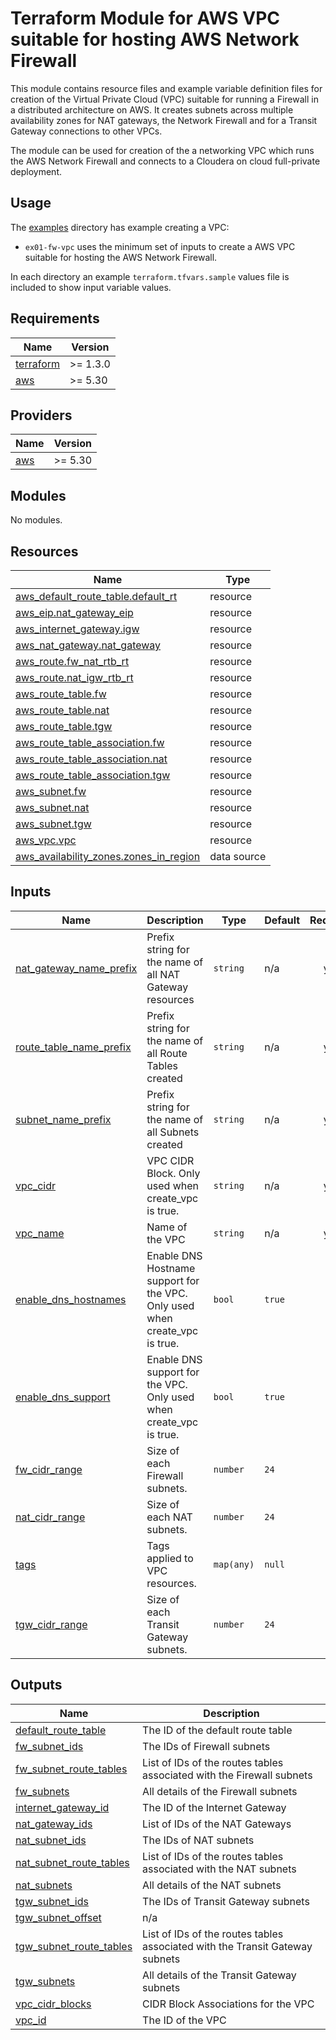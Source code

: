 <!-- BEGIN_TF_DOCS -->
# Terraform Module for AWS VPC suitable for hosting AWS Network Firewall

This module contains resource files and example variable definition files for creation of the Virtual Private Cloud (VPC) suitable for running a Firewall in a distributed architecture on AWS. It creates subnets across multiple availability zones for NAT gateways, the Network Firewall and for a Transit Gateway connections to other VPCs.

The module can be used for creation of the a networking VPC which runs the AWS Network Firewall and connects to a Cloudera on cloud full-private deployment.

## Usage

The [examples](./examples) directory has example creating a VPC:

* `ex01-fw-vpc` uses the minimum set of inputs to create a AWS VPC suitable for hosting the AWS Network Firewall.

In each directory an example `terraform.tfvars.sample` values file is included to show input variable values.

## Requirements

| Name | Version |
|------|---------|
| <a name="requirement_terraform"></a> [terraform](#requirement\_terraform) | >= 1.3.0 |
| <a name="requirement_aws"></a> [aws](#requirement\_aws) | >= 5.30 |

## Providers

| Name | Version |
|------|---------|
| <a name="provider_aws"></a> [aws](#provider\_aws) | >= 5.30 |

## Modules

No modules.

## Resources

| Name | Type |
|------|------|
| [aws_default_route_table.default_rt](https://registry.terraform.io/providers/hashicorp/aws/latest/docs/resources/default_route_table) | resource |
| [aws_eip.nat_gateway_eip](https://registry.terraform.io/providers/hashicorp/aws/latest/docs/resources/eip) | resource |
| [aws_internet_gateway.igw](https://registry.terraform.io/providers/hashicorp/aws/latest/docs/resources/internet_gateway) | resource |
| [aws_nat_gateway.nat_gateway](https://registry.terraform.io/providers/hashicorp/aws/latest/docs/resources/nat_gateway) | resource |
| [aws_route.fw_nat_rtb_rt](https://registry.terraform.io/providers/hashicorp/aws/latest/docs/resources/route) | resource |
| [aws_route.nat_igw_rtb_rt](https://registry.terraform.io/providers/hashicorp/aws/latest/docs/resources/route) | resource |
| [aws_route_table.fw](https://registry.terraform.io/providers/hashicorp/aws/latest/docs/resources/route_table) | resource |
| [aws_route_table.nat](https://registry.terraform.io/providers/hashicorp/aws/latest/docs/resources/route_table) | resource |
| [aws_route_table.tgw](https://registry.terraform.io/providers/hashicorp/aws/latest/docs/resources/route_table) | resource |
| [aws_route_table_association.fw](https://registry.terraform.io/providers/hashicorp/aws/latest/docs/resources/route_table_association) | resource |
| [aws_route_table_association.nat](https://registry.terraform.io/providers/hashicorp/aws/latest/docs/resources/route_table_association) | resource |
| [aws_route_table_association.tgw](https://registry.terraform.io/providers/hashicorp/aws/latest/docs/resources/route_table_association) | resource |
| [aws_subnet.fw](https://registry.terraform.io/providers/hashicorp/aws/latest/docs/resources/subnet) | resource |
| [aws_subnet.nat](https://registry.terraform.io/providers/hashicorp/aws/latest/docs/resources/subnet) | resource |
| [aws_subnet.tgw](https://registry.terraform.io/providers/hashicorp/aws/latest/docs/resources/subnet) | resource |
| [aws_vpc.vpc](https://registry.terraform.io/providers/hashicorp/aws/latest/docs/resources/vpc) | resource |
| [aws_availability_zones.zones_in_region](https://registry.terraform.io/providers/hashicorp/aws/latest/docs/data-sources/availability_zones) | data source |

## Inputs

| Name | Description | Type | Default | Required |
|------|-------------|------|---------|:--------:|
| <a name="input_nat_gateway_name_prefix"></a> [nat\_gateway\_name\_prefix](#input\_nat\_gateway\_name\_prefix) | Prefix string for the name of all NAT Gateway resources | `string` | n/a | yes |
| <a name="input_route_table_name_prefix"></a> [route\_table\_name\_prefix](#input\_route\_table\_name\_prefix) | Prefix string for the name of all Route Tables created | `string` | n/a | yes |
| <a name="input_subnet_name_prefix"></a> [subnet\_name\_prefix](#input\_subnet\_name\_prefix) | Prefix string for the name of all Subnets created | `string` | n/a | yes |
| <a name="input_vpc_cidr"></a> [vpc\_cidr](#input\_vpc\_cidr) | VPC CIDR Block. Only used when create\_vpc is true. | `string` | n/a | yes |
| <a name="input_vpc_name"></a> [vpc\_name](#input\_vpc\_name) | Name of the VPC | `string` | n/a | yes |
| <a name="input_enable_dns_hostnames"></a> [enable\_dns\_hostnames](#input\_enable\_dns\_hostnames) | Enable DNS Hostname support for the VPC. Only used when create\_vpc is true. | `bool` | `true` | no |
| <a name="input_enable_dns_support"></a> [enable\_dns\_support](#input\_enable\_dns\_support) | Enable DNS support for the VPC. Only used when create\_vpc is true. | `bool` | `true` | no |
| <a name="input_fw_cidr_range"></a> [fw\_cidr\_range](#input\_fw\_cidr\_range) | Size of each Firewall subnets. | `number` | `24` | no |
| <a name="input_nat_cidr_range"></a> [nat\_cidr\_range](#input\_nat\_cidr\_range) | Size of each NAT subnets. | `number` | `24` | no |
| <a name="input_tags"></a> [tags](#input\_tags) | Tags applied to VPC resources. | `map(any)` | `null` | no |
| <a name="input_tgw_cidr_range"></a> [tgw\_cidr\_range](#input\_tgw\_cidr\_range) | Size of each Transit Gateway subnets. | `number` | `24` | no |

## Outputs

| Name | Description |
|------|-------------|
| <a name="output_default_route_table"></a> [default\_route\_table](#output\_default\_route\_table) | The ID of the default route table |
| <a name="output_fw_subnet_ids"></a> [fw\_subnet\_ids](#output\_fw\_subnet\_ids) | The IDs of Firewall subnets |
| <a name="output_fw_subnet_route_tables"></a> [fw\_subnet\_route\_tables](#output\_fw\_subnet\_route\_tables) | List of IDs of the routes tables associated with the Firewall subnets |
| <a name="output_fw_subnets"></a> [fw\_subnets](#output\_fw\_subnets) | All details of the Firewall subnets |
| <a name="output_internet_gateway_id"></a> [internet\_gateway\_id](#output\_internet\_gateway\_id) | The ID of the Internet Gateway |
| <a name="output_nat_gateway_ids"></a> [nat\_gateway\_ids](#output\_nat\_gateway\_ids) | List of IDs of the NAT Gateways |
| <a name="output_nat_subnet_ids"></a> [nat\_subnet\_ids](#output\_nat\_subnet\_ids) | The IDs of NAT subnets |
| <a name="output_nat_subnet_route_tables"></a> [nat\_subnet\_route\_tables](#output\_nat\_subnet\_route\_tables) | List of IDs of the routes tables associated with the NAT subnets |
| <a name="output_nat_subnets"></a> [nat\_subnets](#output\_nat\_subnets) | All details of the NAT subnets |
| <a name="output_tgw_subnet_ids"></a> [tgw\_subnet\_ids](#output\_tgw\_subnet\_ids) | The IDs of Transit Gateway subnets |
| <a name="output_tgw_subnet_offset"></a> [tgw\_subnet\_offset](#output\_tgw\_subnet\_offset) | n/a |
| <a name="output_tgw_subnet_route_tables"></a> [tgw\_subnet\_route\_tables](#output\_tgw\_subnet\_route\_tables) | List of IDs of the routes tables associated with the Transit Gateway subnets |
| <a name="output_tgw_subnets"></a> [tgw\_subnets](#output\_tgw\_subnets) | All details of the Transit Gateway subnets |
| <a name="output_vpc_cidr_blocks"></a> [vpc\_cidr\_blocks](#output\_vpc\_cidr\_blocks) | CIDR Block Associations for the VPC |
| <a name="output_vpc_id"></a> [vpc\_id](#output\_vpc\_id) | The ID of the VPC |
<!-- END_TF_DOCS -->